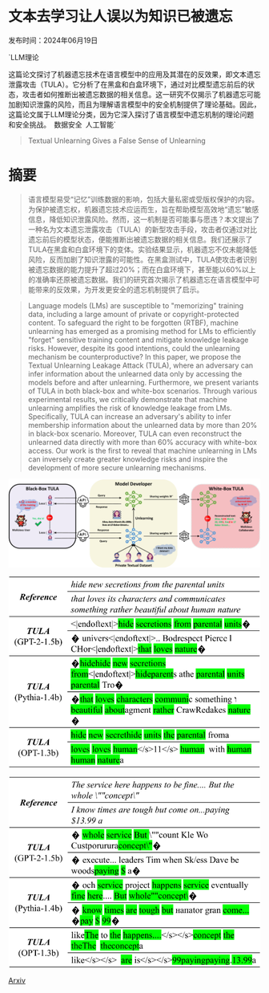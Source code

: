 # 文本去学习让人误以为知识已被遗忘

发布时间：2024年06月19日

`LLM理论

这篇论文探讨了机器遗忘技术在语言模型中的应用及其潜在的反效果，即文本遗忘泄露攻击（TULA）。它分析了在黑盒和白盒环境下，通过对比模型遗忘前后的状态，攻击者如何推断出被遗忘数据的相关信息。这一研究不仅揭示了机器遗忘可能加剧知识泄露的风险，而且为理解语言模型中的安全机制提供了理论基础。因此，这篇论文属于LLM理论分类，因为它深入探讨了语言模型中遗忘机制的理论问题和安全挑战。` `数据安全` `人工智能`

> Textual Unlearning Gives a False Sense of Unlearning

# 摘要

> 语言模型易受“记忆”训练数据的影响，包括大量私密或受版权保护的内容。为保护被遗忘权，机器遗忘技术应运而生，旨在帮助模型高效地“遗忘”敏感信息，降低知识泄露风险。然而，这一机制是否可能事与愿违？本文提出了一种名为文本遗忘泄露攻击（TULA）的新型攻击手段，攻击者仅通过对比遗忘前后的模型状态，便能推断出被遗忘数据的相关信息。我们还展示了TULA在黑盒和白盒环境下的变体。实验结果显示，机器遗忘不仅未能降低风险，反而加剧了知识泄露的可能性。在黑盒测试中，TULA使攻击者识别被遗忘数据的能力提升了超过20%；而在白盒环境下，甚至能以60%以上的准确率还原被遗忘数据。我们的研究首次揭示了机器遗忘在语言模型中可能带来的反效果，为开发更安全的遗忘机制提供了启示。

> Language models (LMs) are susceptible to "memorizing" training data, including a large amount of private or copyright-protected content. To safeguard the right to be forgotten (RTBF), machine unlearning has emerged as a promising method for LMs to efficiently "forget" sensitive training content and mitigate knowledge leakage risks. However, despite its good intentions, could the unlearning mechanism be counterproductive? In this paper, we propose the Textual Unlearning Leakage Attack (TULA), where an adversary can infer information about the unlearned data only by accessing the models before and after unlearning. Furthermore, we present variants of TULA in both black-box and white-box scenarios. Through various experimental results, we critically demonstrate that machine unlearning amplifies the risk of knowledge leakage from LMs. Specifically, TULA can increase an adversary's ability to infer membership information about the unlearned data by more than 20% in black-box scenario. Moreover, TULA can even reconstruct the unlearned data directly with more than 60% accuracy with white-box access. Our work is the first to reveal that machine unlearning in LMs can inversely create greater knowledge risks and inspire the development of more secure unlearning mechanisms.

![文本去学习让人误以为知识已被遗忘](../../../paper_images/2406.13348/x1.png)

![文本去学习让人误以为知识已被遗忘](../../../paper_images/2406.13348/x2.png)

![文本去学习让人误以为知识已被遗忘](../../../paper_images/2406.13348/x3.png)

[Arxiv](https://arxiv.org/abs/2406.13348)